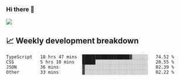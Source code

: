### Hi there 👋
<img align="center" src="https://github-readme-stats.vercel.app/api?username=Tumao727&show_icons=true&hide_title=true&theme=dracula" />


## 📈 Weekly development breakdown
<!--START_SECTION:waka-->

```text
TypeScript   18 hrs 47 mins  ██████████████████▓░░░░░░   74.52 %
CSS          5 hrs 10 mins   █████░░░░░░░░░░░░░░░░░░░░   20.55 %
JSON         36 mins         ▓░░░░░░░░░░░░░░░░░░░░░░░░   02.39 %
Other        33 mins         ▓░░░░░░░░░░░░░░░░░░░░░░░░   02.22 %
```

<!--END_SECTION:waka-->